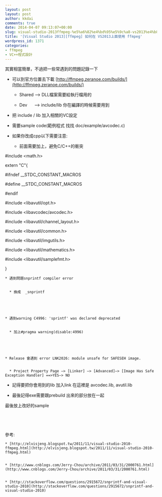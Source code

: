 ```yaml
---
layout: post
layout: post
author: kkdai
comments: true
date: 2014-04-07 09:13:07+00:00
slug: visual-studio-2013ffmpeg-%e5%a6%82%e4%bd%95%e5%9c%a8-vs2013%e4%b8%8a%e9%9d%a2%e4%bd%bf%e7%94%a8-ffmpeg
title: '[Visual Studio 2013][ffmpeg] 如何在 VS2013上面使用 ffmpeg'
wordpress_id: 1371
categories:
- ffmpeg
- VC++程式設計
---
```


其實相當簡單，不過把一些常遇到的問題記錄一下



	
  * 可以到官方位置去下載 [http://ffmpeg.zeranoe.com/builds/](http://ffmpeg.zeranoe.com/builds/)

	
    * Shared —> DLL檔案需要給執行檔用的

	
    * Dev      —> include/lib 你在編譯的時候需要用到




	
  * 把 include / lib 加入相關的VC設定

	
  * 需要sample code(範例程式 找找 doc/example/avcodec.c)

	
  * 如果你改成cpp以下需要注意:

	
    * 前面需要加上，避免C/C++的衝突


#include <math.h>







extern "C"{




#ifndef __STDC_CONSTANT_MACROS




#define __STDC_CONSTANT_MACROS




#endif







#include <libavutil/opt.h>




#include <libavcodec/avcodec.h>




#include <libavutil/channel_layout.h>




#include <libavutil/common.h>




#include <libavutil/imgutils.h>




#include <libavutil/mathematics.h>




#include <libavutil/samplefmt.h>




}




	
    * 遇到問題snprintf compiler error

	
      * 換成  _snprintf




	
    * 遇到warning C4996: 'sprintf' was declared deprecated

	
      * 加上#pragma warning(disable:4996)




	
    * Release 會遇到 error LNK2026: module unsafe for SAFESEH image. 

	
      * Project Property Page —> [Linker] —> [Advanced]—> [Image Has Safe Exception Handler] ==>YES—> NO







	
  * 記得要把你會用到的lib 加入link 在這裡是 avcodec.lib, avutil.lib

	
  * 最後記得exe需要跟prebuild 出來的部分放在一起




最後放上改好的sample




 




 




參考:




	
    * [http://elvisjeng.blogspot.tw/2011/11/visual-studio-2010-ffmpeg.html](http://elvisjeng.blogspot.tw/2011/11/visual-studio-2010-ffmpeg.html)

	
    * [http://www.cnblogs.com/Jerry-Chou/archive/2011/03/31/2000761.html](http://www.cnblogs.com/Jerry-Chou/archive/2011/03/31/2000761.html)

	
    * [http://stackoverflow.com/questions/2915672/snprintf-and-visual-studio-2010](http://stackoverflow.com/questions/2915672/snprintf-and-visual-studio-2010)



